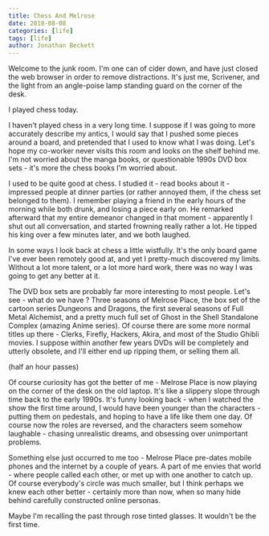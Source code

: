 ```yaml
---
title: Chess And Melrose
date: 2018-08-08
categories: [life]
tags: [life]
author: Jonathan Beckett
---
```


Welcome to the junk room. I'm one can of cider down, and have just closed the web browser in order to remove distractions. It's just me, Scrivener, and the light from an angle-poise lamp standing guard on the corner of the desk.

I played chess today.

I haven't played chess in a very long time. I suppose if I was going to more accurately describe my antics, I would say that I pushed some pieces around a board, and pretended that I used to know what I was doing. Let's hope my co-worker never visits this room and looks on the shelf behind me. I'm not worried about the manga books, or questionable 1990s DVD box sets - it's more the chess books I'm worried about.

I used to be quite good at chess. I studied it - read books about it - impressed people at dinner parties (or rather annoyed them, if the chess set belonged to them). I remember playing a friend in the early hours of the morning while both drunk, and losing a piece early on. He remarked afterward that my entire demeanor changed in that moment - apparently I shut out all conversation, and started frowning really rather a lot. He tipped his king over a few minutes later, and we both laughed.

In some ways I look back at chess a little wistfully. It's the only board game I've ever been remotely good at, and yet I pretty-much discovered my limits. Without a lot more talent, or a lot more hard work, there was no way I was going to get any better at it.

The DVD box sets are probably far more interesting to most people. Let's see - what do we have ? Three seasons of Melrose Place, the box set of the cartoon series Dungeons and Dragons, the first several seasons of Full Metal Alchemist, and a pretty much full set of Ghost in the Shell Standalone Complex (amazing Anime series). Of course there are some more normal titles up there - Clerks, Firefly, Hackers, Akira, and most of the Studio Ghibli movies. I suppose within another few years DVDs will be completely and utterly obsolete, and I'll either end up ripping them, or selling them all.

(half an hour passes)

Of course curiosity has got the better of me - Melrose Place is now playing on the corner of the desk on the old laptop. It's like a slippery slope through time back to the early 1990s. It's funny looking back - when I watched the show the first time around, I would have been younger than the characters - putting them on pedestals, and hoping to have a life like them one day. Of course now the roles are reversed, and the characters seem somehow laughable - chasing unrealistic dreams, and obsessing over unimportant problems.

Something else just occurred to me too - Melrose Place pre-dates mobile phones and the internet by a couple of years. A part of me envies that world - where people called each other, or met up with one another to catch up. Of course everybody's circle was much smaller, but I think perhaps we knew each other better - certainly more than now, when so many hide behind carefully constructed online personas.

Maybe I'm recalling the past through rose tinted glasses. It wouldn't be the first time.